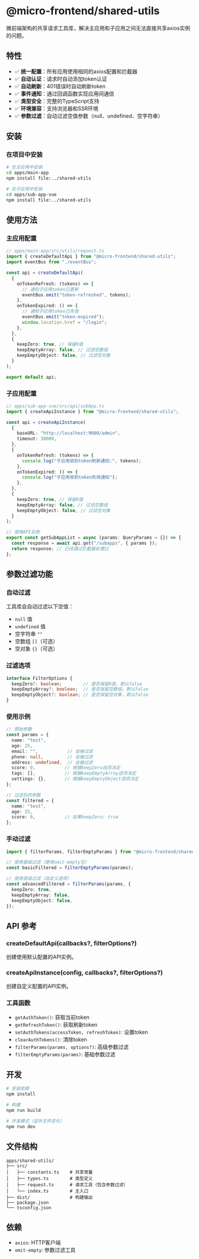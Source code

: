 # @micro-frontend/shared-utils

微前端架构的共享请求工具库，解决主应用和子应用之间无法直接共享axios实例的问题。

## 特性

- ✅ **统一配置**：所有应用使用相同的axios配置和拦截器
- ✅ **自动认证**：请求时自动添加token认证
- ✅ **自动刷新**：401错误时自动刷新token
- ✅ **事件通知**：通过回调函数实现应用间通信
- ✅ **类型安全**：完整的TypeScript支持
- ✅ **环境兼容**：支持浏览器和SSR环境
- ✅ **参数过滤**：自动过滤空值参数（null、undefined、空字符串）

## 安装

### 在项目中安装

```bash
# 在主应用中安装
cd apps/main-app
npm install file:../shared-utils

# 在子应用中安装
cd apps/sub-app-vue
npm install file:../shared-utils
```

## 使用方法

### 主应用配置

```typescript
// apps/main-app/src/utils/request.ts
import { createDefaultApi } from "@micro-frontend/shared-utils";
import eventBus from "./eventBus";

const api = createDefaultApi(
  {
    onTokenRefresh: (tokens) => {
      // 通知子应用token已更新
      eventBus.emit("token-refreshed", tokens);
    },
    onTokenExpired: () => {
      // 通知子应用token已失效
      eventBus.emit("token-expired");
      window.location.href = "/login";
    },
  },
  {
    keepZero: true, // 保留0值
    keepEmptyArray: false, // 过滤空数组
    keepEmptyObject: false, // 过滤空对象
  }
);

export default api;
```

### 子应用配置

```typescript
// apps/sub-app-vue/src/api/subApp.ts
import { createApiInstance } from "@micro-frontend/shared-utils";

const api = createApiInstance(
  {
    baseURL: "http://localhost:9000/admin",
    timeout: 30000,
  },
  {
    onTokenRefresh: (tokens) => {
      console.log("子应用收到token刷新通知:", tokens);
    },
    onTokenExpired: () => {
      console.log("子应用收到token失效通知");
    },
  },
  {
    keepZero: true, // 保留0值
    keepEmptyArray: false, // 过滤空数组
    keepEmptyObject: false, // 过滤空对象
  }
);

// 使用API实例
export const getSubAppList = async (params: QueryParams = {}) => {
  const response = await api.get("/subapps", { params });
  return response; // 已经通过拦截器处理过
};
```

## 参数过滤功能

### 自动过滤

工具库会自动过滤以下空值：
- `null` 值
- `undefined` 值
- 空字符串 `""`
- 空数组 `[]`（可选）
- 空对象 `{}`（可选）

### 过滤选项

```typescript
interface FilterOptions {
  keepZero?: boolean;        // 是否保留0值，默认false
  keepEmptyArray?: boolean;  // 是否保留空数组，默认false
  keepEmptyObject?: boolean; // 是否保留空对象，默认false
}
```

### 使用示例

```typescript
// 原始参数
const params = {
  name: "test",
  age: 25,
  email: "",           // 会被过滤
  phone: null,         // 会被过滤
  address: undefined,  // 会被过滤
  score: 0,           // 根据keepZero选项决定
  tags: [],           // 根据keepEmptyArray选项决定
  settings: {},       // 根据keepEmptyObject选项决定
};

// 过滤后的参数
const filtered = {
  name: "test",
  age: 25,
  score: 0,           // 如果keepZero: true
};
```

### 手动过滤

```typescript
import { filterParams, filterEmptyParams } from "@micro-frontend/shared-utils";

// 使用基础过滤（使用omit-empty包）
const basicFiltered = filterEmptyParams(params);

// 使用高级过滤（自定义选项）
const advancedFiltered = filterParams(params, {
  keepZero: true,
  keepEmptyArray: false,
  keepEmptyObject: false,
});
```

## API 参考

### createDefaultApi(callbacks?, filterOptions?)

创建使用默认配置的API实例。

### createApiInstance(config, callbacks?, filterOptions?)

创建自定义配置的API实例。

### 工具函数

- `getAuthToken()`: 获取当前token
- `getRefreshToken()`: 获取刷新token
- `setAuthTokens(accessToken, refreshToken)`: 设置token
- `clearAuthTokens()`: 清除token
- `filterParams(params, options?)`: 高级参数过滤
- `filterEmptyParams(params)`: 基础参数过滤

## 开发

```bash
# 安装依赖
npm install

# 构建
npm run build

# 开发模式（监听文件变化）
npm run dev
```

## 文件结构

```
apps/shared-utils/
├── src/
│   ├── constants.ts    # 共享常量
│   ├── types.ts        # 类型定义
│   ├── request.ts      # 请求工具（包含参数过滤）
│   └── index.ts        # 主入口
├── dist/               # 构建输出
├── package.json
└── tsconfig.json
```

## 依赖

- `axios`: HTTP客户端
- `omit-empty`: 参数过滤工具
